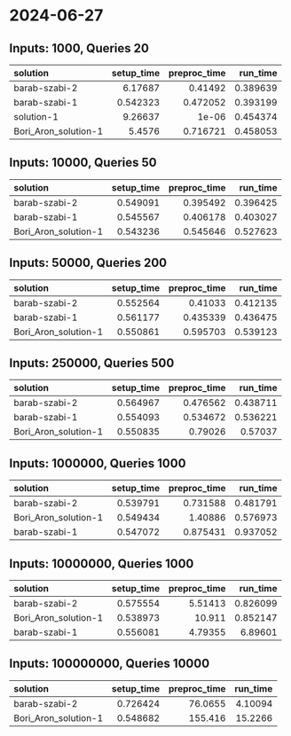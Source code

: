 # 2024-06-27

## Inputs: 1000, Queries 20

| solution             |   setup_time |   preproc_time |   run_time |
|:---------------------|-------------:|---------------:|-----------:|
| barab-szabi-2        |     6.17687  |       0.41492  |   0.389639 |
| barab-szabi-1        |     0.542323 |       0.472052 |   0.393199 |
| solution-1           |     9.26637  |       1e-06    |   0.454374 |
| Bori_Aron_solution-1 |     5.4576   |       0.716721 |   0.458053 |

## Inputs: 10000, Queries 50

| solution             |   setup_time |   preproc_time |   run_time |
|:---------------------|-------------:|---------------:|-----------:|
| barab-szabi-2        |     0.549091 |       0.395492 |   0.396425 |
| barab-szabi-1        |     0.545567 |       0.406178 |   0.403027 |
| Bori_Aron_solution-1 |     0.543236 |       0.545646 |   0.527623 |

## Inputs: 50000, Queries 200

| solution             |   setup_time |   preproc_time |   run_time |
|:---------------------|-------------:|---------------:|-----------:|
| barab-szabi-2        |     0.552564 |       0.41033  |   0.412135 |
| barab-szabi-1        |     0.561177 |       0.435339 |   0.436475 |
| Bori_Aron_solution-1 |     0.550861 |       0.595703 |   0.539123 |

## Inputs: 250000, Queries 500

| solution             |   setup_time |   preproc_time |   run_time |
|:---------------------|-------------:|---------------:|-----------:|
| barab-szabi-2        |     0.564967 |       0.476562 |   0.438711 |
| barab-szabi-1        |     0.554093 |       0.534672 |   0.536221 |
| Bori_Aron_solution-1 |     0.550835 |       0.79026  |   0.57037  |

## Inputs: 1000000, Queries 1000

| solution             |   setup_time |   preproc_time |   run_time |
|:---------------------|-------------:|---------------:|-----------:|
| barab-szabi-2        |     0.539791 |       0.731588 |   0.481791 |
| Bori_Aron_solution-1 |     0.549434 |       1.40886  |   0.576973 |
| barab-szabi-1        |     0.547072 |       0.875431 |   0.937052 |

## Inputs: 10000000, Queries 1000

| solution             |   setup_time |   preproc_time |   run_time |
|:---------------------|-------------:|---------------:|-----------:|
| barab-szabi-2        |     0.575554 |        5.51413 |   0.826099 |
| Bori_Aron_solution-1 |     0.538973 |       10.911   |   0.852147 |
| barab-szabi-1        |     0.556081 |        4.79355 |   6.89601  |

## Inputs: 100000000, Queries 10000

| solution             |   setup_time |   preproc_time |   run_time |
|:---------------------|-------------:|---------------:|-----------:|
| barab-szabi-2        |     0.726424 |        76.0655 |    4.10094 |
| Bori_Aron_solution-1 |     0.548682 |       155.416  |   15.2266  |